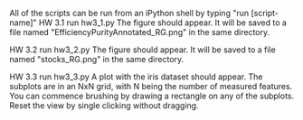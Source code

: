 All of the scripts can be run from an iPython shell by typing "run [script-name]"
HW 3.1
	run hw3_1.py
	The figure should appear. It will be saved to a file named "EfficiencyPurityAnnotated_RG.png" in the same directory.

HW 3.2
	run hw3_2.py
	The figure should appear. It will be saved to a file named "stocks_RG.png" in the same directory.

HW 3.3
	run hw3_3.py
	A plot with the iris dataset should appear. The subplots are in an NxN grid, with N being the number of measured features. You can commence brushing by drawing a rectangle on any of the subplots. Reset the view by single clicking without dragging.
